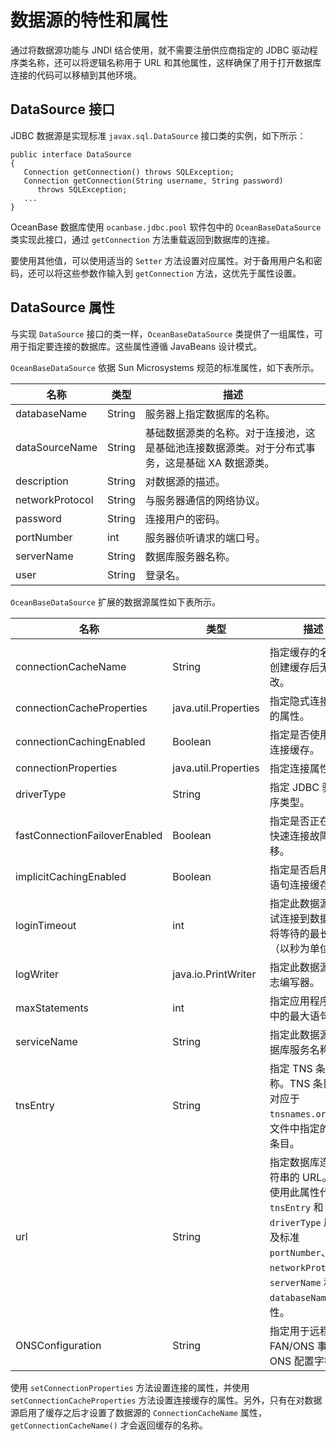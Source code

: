 数据源的特性和属性 
==============================

通过将数据源功能与 JNDI 结合使用，就不需要注册供应商指定的 JDBC 驱动程序类名称，还可以将逻辑名称用于 URL 和其他属性，这样确保了用于打开数据库连接的代码可以移植到其他环境。



DataSource 接口 
-------------------------------

JDBC 数据源是实现标准 `javax.sql.DataSource` 接口类的实例，如下所示：

```unknow
public interface DataSource
{
   Connection getConnection() throws SQLException;
   Connection getConnection(String username, String password)
      throws SQLException;
   ...
}
```



OceanBase 数据库使用 `ocanbase.jdbc.pool` 软件包中的 `OceanBaseDataSource` 类实现此接口，通过 `getConnection` 方法重载返回到数据库的连接。

要使用其他值，可以使用适当的 `Setter` 方法设置对应属性。对于备用用户名和密码，还可以将这些参数作输入到 `getConnection` 方法，这优先于属性设置。

DataSource 属性 
-------------------------------

与实现 `DataSource` 接口的类一样，`OceanBaseDataSource` 类提供了一组属性，可用于指定要连接的数据库。这些属性遵循 JavaBeans 设计模式。

`OceanBaseDataSource` 依据 Sun Microsystems 规范的标准属性，如下表所示。


|     **名称**      | **类型** |                      **描述**                       |
|-----------------|--------|---------------------------------------------------|
| databaseName    | String | 服务器上指定数据库的名称。                                     |
| dataSourceName  | String | 基础数据源类的名称。对于连接池，这是基础池连接数据源类。对于分布式事务，这是基础 XA 数据源类。 |
| description     | String | 对数据源的描述。                                          |
| networkProtocol | String | 与服务器通信的网络协议。                                      |
| password        | String | 连接用户的密码。                                          |
| portNumber      | int    | 服务器侦听请求的端口号。                                      |
| serverName      | String | 数据库服务器名称。                                         |
| user            | String | 登录名。                                              |



`OceanBaseDataSource` 扩展的数据源属性如下表所示。


|            **名称**             |        **类型**        |                                                           **描述**                                                           |
|-------------------------------|----------------------|----------------------------------------------------------------------------------------------------------------------------|
|                               |                      |                                                                                                                            |
| connectionCacheName           | String               | 指定缓存的名称。创建缓存后无法更改。                                                                                                         |
| connection­Cache­Properties   | java.util.Properties | 指定隐式连接缓存的属性。                                                                                                               |
| connectionCachingEnabled      | Boolean              | 指定是否使用隐式连接缓存。                                                                                                              |
| connectionProperties          | java.util.Properties | 指定连接属性。                                                                                                                    |
| driverType                    | String               | 指定 JDBC 驱动程序类型。                                                                                                            |
| fastConnectionFailoverEnabled | Boolean              | 指定是否正在使用快速连接故障转移。                                                                                                          |
| implicitCachingEnabled        | Boolean              | 指定是否启用隐式语句连接缓存。                                                                                                            |
| loginTimeout                  | int                  | 指定此数据源在尝试连接到数据库时将等待的最长时间（以秒为单位）。                                                                                           |
| logWriter                     | java.io.PrintWriter  | 指定此数据源的日志编写器。                                                                                                              |
| maxStatements                 | int                  | 指定应用程序缓存中的最大语句数。                                                                                                           |
| serviceName                   | String               | 指定此数据源的数据库服务名称。                                                                                                            |
| tnsEntry                      | String               | 指定 TNS 条目名称。TNS 条目名称对应于 `tnsnames.ora` 配置文件中指定的 TNS 条目。                                                                    |
| url                           | String               | 指定数据库连接字符串的 URL。可以使用此属性代替 `tnsEntry` 和 `driverType` 属性以及标准 `portNumber`、`networkProtocol`、`serverName` 和 `databaseName`属性。 |
| ONSConfiguration              | String               | 指定用于远程订阅 FAN/ONS 事件的 ONS 配置字符串。                                                                                            |



使用 `setConnectionProperties` 方法设置连接的属性，并使用 `setConnectionCacheProperties` 方法设置连接缓存的属性。另外，只有在对数据源启用了缓存之后才设置了数据源的 `ConnectionCacheName` 属性，`getConnectionCacheName()` 才会返回缓存的名称。
